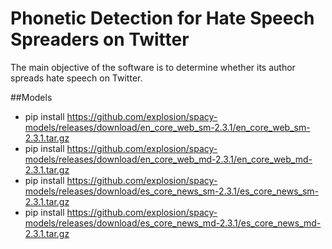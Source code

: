# Phonetic Detection for Hate Speech Spreaders on Twitter

The main objective of the software is to determine whether its author spreads hate speech on Twitter.

##Models
- pip install https://github.com/explosion/spacy-models/releases/download/en_core_web_sm-2.3.1/en_core_web_sm-2.3.1.tar.gz
- pip install https://github.com/explosion/spacy-models/releases/download/en_core_web_md-2.3.1/en_core_web_md-2.3.1.tar.gz
- pip install https://github.com/explosion/spacy-models/releases/download/es_core_news_sm-2.3.1/es_core_news_sm-2.3.1.tar.gz
- pip install https://github.com/explosion/spacy-models/releases/download/es_core_news_md-2.3.1/es_core_news_md-2.3.1.tar.gz

